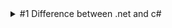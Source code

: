 <details>

<summary>#1 Difference between .net and c#</summary>

    <br/>

    > .Net is a framework and c# is a programming language

    > C# is composed of syntaxes, grammars, semantics, etc.

    > .Net is collection of libraries and it has runtime

</details>
